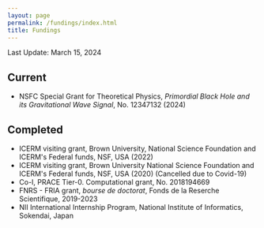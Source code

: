 ```yaml
---
layout: page
permalink: /fundings/index.html
title: Fundings
---
```


Last Update: March 15, 2024   

## Current

- NSFC Special Grant for Theoretical Physics, *Primordial Black Hole and its Gravitational Wave Signal*, No. 12347132 (2024)

## Completed

- ICERM visiting grant, Brown University, National Science Foundation and ICERM's Federal funds, NSF, USA (2022)
- ICERM visiting grant, Brown University National Science Foundation and ICERM's Federal funds, NSF, USA (2020) (Cancelled due to Covid-19)
- Co-I, PRACE Tier-0. Computational grant, No. 2018194669
- FNRS - FRIA grant, *bourse de doctorat*, Fonds de la Reserche Scientifique,  2019-2023
- NII International Internship Program, National Institute of Informatics, Sokendai, Japan
